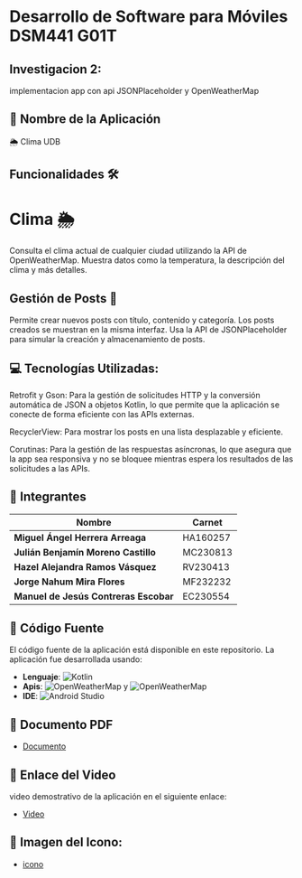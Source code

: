 # Desarrollo de Software para Móviles DSM441 G01T

 ## Investigacion 2:
 implementacion app con api JSONPlaceholder y OpenWeatherMap
 
## 🚀 Nombre de la Aplicación
 🌦️ Clima UDB

## Funcionalidades 🛠️
# Clima 🌦️
Consulta el clima actual de cualquier ciudad utilizando la API de OpenWeatherMap.
Muestra datos como la temperatura, la descripción del clima y más detalles.

## Gestión de Posts 📝
Permite crear nuevos posts con título, contenido y categoría.
Los posts creados se muestran en la misma interfaz.
Usa la API de JSONPlaceholder para simular la creación y almacenamiento de posts.

## 💻 Tecnologías Utilizadas:
Retrofit y Gson: Para la gestión de solicitudes HTTP y la conversión automática de JSON a objetos Kotlin, lo que permite que la aplicación se conecte de forma eficiente con las APIs externas.

RecyclerView: Para mostrar los posts en una lista desplazable y eficiente.

Corutinas: Para la gestión de las respuestas asíncronas, lo que asegura que la app sea responsiva y no se bloquee mientras espera los resultados de las solicitudes a las APIs.

## 👥 Integrantes
| Nombre                                          |         Carnet      |
| ----------------------------------------------- | ------------------- |
| **Miguel Ángel Herrera Arreaga**                | HA160257            |
| **Julián Benjamín Moreno Castillo**             | MC230813            |
| **Hazel Alejandra Ramos Vásquez**               | RV230413            |
| **Jorge Nahum Mira Flores**                     | MF232232            |
| **Manuel de Jesús Contreras Escobar**           | EC230554            |


## 📂 Código Fuente
El código fuente de la aplicación está disponible en este repositorio. La aplicación fue desarrollada usando:
- **Lenguaje**: ![Kotlin](https://img.shields.io/badge/-Kotlin-7F52FF?style=flat-square&logo=kotlin&logoColor=white)
- **Apis**:   ![OpenWeatherMap](https://img.shields.io/badge/-OpenWeatherMap-orange?style=flat-square&logo=weather&logoColor=white) y ![OpenWeatherMap](https://img.shields.io/badge/-OpenWeatherMap-orange?style=flat-square&logo=weather&logoColor=white)
- **IDE**:  ![Android Studio](https://img.shields.io/badge/-Android%20Studio-3DDC84?style=flat-square&logo=android-studio&logoColor=white)

## 📄 Documento PDF
- [Documento](https://drive.google.com/file/d/1hatzyergVZUusvIkGpYpg-HGRY-g7r6U/view?usp=sharing)
  
## 🎥 Enlace del Video
video demostrativo de la aplicación en el siguiente enlace:
- [Video ]()

## 📱 Imagen del Icono: 
- [icono](https://drive.google.com/file/d/1GUhPSI-bTn-qbRRPGvtjmejiu0D2ICqU/view?usp=sharing)


